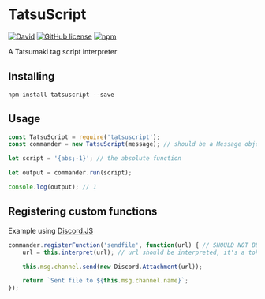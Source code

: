 # TatsuScript

[![David](https://img.shields.io/david/nirewen/tatsuscript.png)](https://david-dm.org/nirewen/tatsuscript) [![GitHub license](https://img.shields.io/badge/license-MIT-blue.png)](https://raw.githubusercontent.com/nirewen/tatsucript/master/LICENSE) [![npm](https://img.shields.io/npm/v/tatsuscript.png)](https://npm.im/tatsuscript)

A Tatsumaki tag script interpreter

## Installing

```
npm install tatsuscript --save
```

## Usage

```js
const TatsuScript = require('tatsuscript');
const commander = new TatsuScript(message); // should be a Message object, e.g. in a message event

let script = '{abs;-1}'; // the absolute function

let output = commander.run(script);

console.log(output); // 1
```

## Registering custom functions

Example using [Discord.JS](https://discord.js.org)
```js
commander.registerFunction('sendfile', function(url) { // SHOULD NOT BE AN ANON/ARROW FUNCTION
    url = this.interpret(url); // url should be interpreted, it's a token

    this.msg.channel.send(new Discord.Attachment(url));

    return `Sent file to ${this.msg.channel.name}`;
});
```
